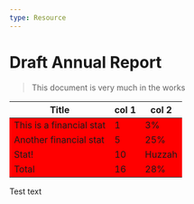 ```yaml
---
type: Resource
---
```


# Draft Annual Report

> This document is very much in the works

<div data-theme-table="annual-report-table-total">
  
Title | col 1 | col 2
-----|-----|-----
This is a financial stat | 1 | 3%
Another financial stat | 5 | 25%
Stat! | 10 | Huzzah
Total | 16 | 28%

</div>
<style type="text/css">
div[data-theme-table="annual-report-table-total"] {
td { background-color: red; }
}
</style>

Test text
